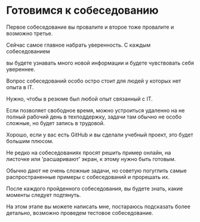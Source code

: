 # Готовимся к собеседованию

Первое собеседование вы провалите и второе тоже провалите и возможно третье.

Сейчас самое главное набрать уверенность. С каждым собеседованием

вы будете узнавать много новой информации и будете чувствовать себя увереннее.

Вопрос собеседований особо остро стоит для людей у которых нет опыта в IT.

Нужно, чтобы в резюме был любой опыт связанный с IT.

Если позволяет свободное время, можно устроиться удаленно на не полный рабочий день в техподдержку, задачи там обычно не особо сложные, но будет запись в трудовой.

Хорошо, если у вас есть GitHub и вы сделали учебный проект, это будет большим плюсом.

Не редко на собеседованиях просят решить пример онлайн, на листочке или 'расшаривают' экран, к этому нужно быть готовым.

Обычно дают не очень сложные задачи, но советую погуглить самые распространенные примеры с собеседований и прорешать их.

После каждого пройденного собеседования, вы будете знать, какие моменты следует подтянуть.

На этом этапе вы можете написать мне, постараюсь подсказать более детально, возможно проведем тестовое собеседование.